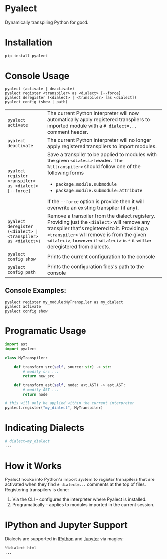 # Pyalect

Dynamically transpiling Python for good.


# Installation

```bash
pip install pyalect
```


# Console Usage

```
pyalect (activate | deactivate)
pyalect register <transpiler> as <dialect> [--force]
pyalect deregister (<dialect> | <transpiler> [as <dialect])
pyalect config (show | path)
```


<table>
    <tr>
        <td>
            <code>pyalect activate</code>
        </td>
        <td>
            The current Python interpreter will now automatically apply registered
            transpilers to imported module with a <code># dialect=...</code> comment header.
        </td>
    </tr>
    <tr>
        <td>
            <code>pyalect deactivate</code>
        </td>
        <td>
            The current Python interpreter will no longer apply registered transpilers
            to import modules.
        </td>
    </tr>
    <tr>
        <td>
            <code>pyalect register &ltranspiler&gt as &ltdialect&gt [--force]</code>
        </td>
        <td>
            Save a transpiler to be applied to modules with the given
            <code>&ltdialect&gt</code> header. The <code>%lttranspiler&gt</code> should
            follow one of the following forms:
            <ul>
                <li><code>package.module.submodule</code></li>
                <li><code>package.module.submodule:attribute</code></li>
            </ul>
            If the <code>--force</code> option is provide then it will overwrite
            an existing transpiler (if any).
        </td>
    </tr>
    <tr>
        <td>
            <code>pyalect deregister (&ltdialect&gt | &lttranspiler&gt as &ltdialect&gt)</code>
        </td>
        <td>
            Remove a transpiler from the dialect registery. Providing just the
            <code>&ltdialect&gt</code> will remove any transpiler that's registered to
            it. Providing a <code>&lttranspiler&gt</code> will remove is from the given
            <code>&ltdialect&gt</code>, however if <code>&ltdialect&gt</code> is
            <code>*</code> it will be deregistered from dialects.
        </td>
    </tr>
    <tr>
        <td>
            <code>pyalect config show</code>
        </td>
        <td>
            Prints the current configuration to the console
        </td>
    </tr>
    <tr>
        <td>
            <code>pyalect config path</code>
        </td>
        <td>
            Prints the configuration files's path to the console
        </td>
    </tr>
</table>


## Console Examples:

```bash
pyalect register my_module:MyTranspiler as my_dialect
pyalect activate
pyalect config show
```


# Programatic Usage

```python
import ast
import pyalect

class MyTranspiler:

    def transform_src(self, source: str) -> str:
        # modify src ...
        return new_src

    def transform_ast(self, node: ast.AST) -> ast.AST:
        # modify AST ...
        return node

# this will only be applied within the current interpreter
pyalect.register("my_dialect", MyTranspiler)
```


# Indicating Dialects

```python
# dialect=my_dialect
...
```


# How it Works

Pyalect hooks into Python's import system to register transpilers that are activated
when they find `# dialect=...` comments at the top of files. Registering transpilers
is done:

1. Via the CLI - configures the interpreter where Pyalect is installed.
2. Programatically - applies to modules imported in the current session.


# IPython and Jupyter Support

Dialects are supported in [IPython](http://ipython.org/) and [Jupyter](https://jupyter.org) via magics:

```python
%%dialect html
...
```
